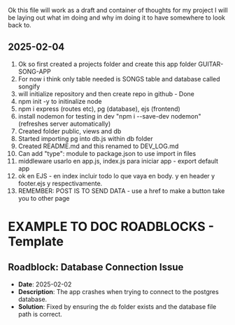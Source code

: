 Ok this file will work as a draft and container of thoughts for my project
I will be laying out what im doing and why im doing it to have somewhere to look back to.


## 2025-02-04
1. Ok so first created a projects folder and create this app folder GUITAR-SONG-APP 
2. For now i think only table needed is SONGS table and database called songify
3. will initialize repository and then create repo in github - Done
4. npm init -y to initinalize node
5. npm i express (routes etc), pg (database), ejs (frontend)
6. install nodemon for testing in dev "npm i --save-dev nodemon" (refreshes server automatically)
7. Created folder public, views and db
8. Started importing pg into db.js within db folder
9. Created README.md and this renamed to DEV_LOG.md
10. Can add "type": module to package.json to use import in files
11. middleware usarlo en app.js, index.js para iniciar app - export default app
12. ok en EJS - en index incluir todo lo que vaya en body. y en header y footer.ejs <body> y </body> respectivamente.
13. REMEMBER: POST IS TO SEND DATA - use a href to make a button take you to other page


# EXAMPLE TO DOC ROADBLOCKS - Template

## Roadblock: Database Connection Issue
- **Date**: 2025-02-02
- **Description**: The app crashes when trying to connect to the postgres database.
- **Solution**: Fixed by ensuring the `db` folder exists and the database file path is correct.





